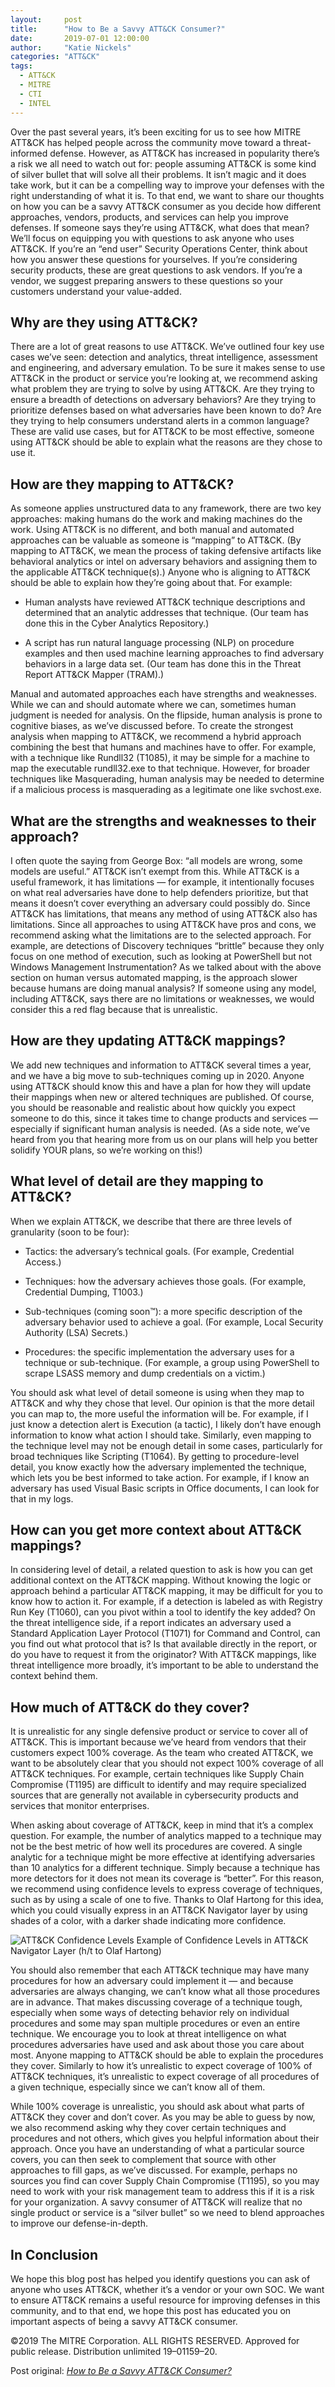 ```yaml
---
layout:     post
title:      "How to Be a Savvy ATT&CK Consumer?"
date:       2019-07-01 12:00:00
author:     "Katie Nickels"
categories: "ATT&CK"
tags:
  - ATT&CK
  - MITRE
  - CTI
  - INTEL
---
```


<p>
	Over the past several years, it’s been exciting for us to see how MITRE ATT&CK has helped people across the community move toward a threat-informed defense. However, as ATT&CK has increased in popularity there’s a risk we all need to watch out for: people assuming ATT&CK is some kind of silver bullet that will solve all their problems. It isn’t magic and it does take work, but it can be a compelling way to improve your defenses with the right understanding of what it is. To that end, we want to share our thoughts on how you can be a savvy ATT&CK consumer as you decide how different approaches, vendors, products, and services can help you improve defenses. If someone says they’re using ATT&CK, what does that mean? We’ll focus on equipping you with questions to ask anyone who uses ATT&CK. If you’re an “end user” Security Operations Center, think about how you answer these questions for yourselves. If you’re considering security products, these are great questions to ask vendors. If you’re a vendor, we suggest preparing answers to these questions so your customers understand your value-added.
</p>

<h2 class="section-heading">Why are they using ATT&CK?</h2>

<p>
	There are a lot of great reasons to use ATT&CK. We’ve outlined four key use cases we’ve seen: detection and analytics, threat intelligence, assessment and engineering, and adversary emulation. To be sure it makes sense to use ATT&CK in the product or service you’re looking at, we recommend asking what problem they are trying to solve by using ATT&CK. Are they trying to ensure a breadth of detections on adversary behaviors? Are they trying to prioritize defenses based on what adversaries have been known to do? Are they trying to help consumers understand alerts in a common language? These are valid use cases, but for ATT&CK to be most effective, someone using ATT&CK should be able to explain what the reasons are they chose to use it.
</p>

<h2 class="section-heading">How are they mapping to ATT&CK?</h2>
<p>
	As someone applies unstructured data to any framework, there are two key approaches: making humans do the work and making machines do the work. Using ATT&CK is no different, and both manual and automated approaches can be valuable as someone is “mapping” to ATT&CK. (By mapping to ATT&CK, we mean the process of taking defensive artifacts like behavioral analytics or intel on adversary behaviors and assigning them to the applicable ATT&CK technique(s).) Anyone who is aligning to ATT&CK should be able to explain how they’re going about that. For example:
</p>

<ul>
	<li><p>Human analysts have reviewed ATT&CK technique descriptions and determined that an analytic addresses that technique. (Our team has done this in the Cyber Analytics Repository.)</p></li>
	<li><p>A script has run natural language processing (NLP) on procedure examples and then used machine learning approaches to find adversary behaviors in a large data set. (Our team has done this in the Threat Report ATT&CK Mapper (TRAM).)</p></li>
</ul>

<p>
	Manual and automated approaches each have strengths and weaknesses. While we can and should automate where we can, sometimes human judgment is needed for analysis. On the flipside, human analysis is prone to cognitive biases, as we’ve discussed before. To create the strongest analysis when mapping to ATT&CK, we recommend a hybrid approach combining the best that humans and machines have to offer. For example, with a technique like Rundll32 (T1085), it may be simple for a machine to map the executable rundll32.exe to that technique. However, for broader techniques like Masquerading, human analysis may be needed to determine if a malicious process is masquerading as a legitimate one like svchost.exe.
</p>

<h2 class="section-heading">What are the strengths and weaknesses to their approach?</h2>
<p>
	I often quote the saying from George Box: “all models are wrong, some models are useful.” ATT&CK isn’t exempt from this. While ATT&CK is a useful framework, it has limitations — for example, it intentionally focuses on what real adversaries have done to help defenders prioritize, but that means it doesn’t cover everything an adversary could possibly do. Since ATT&CK has limitations, that means any method of using ATT&CK also has limitations. Since all approaches to using ATT&CK have pros and cons, we recommend asking what the limitations are to the selected approach. For example, are detections of Discovery techniques “brittle” because they only focus on one method of execution, such as looking at PowerShell but not Windows Management Instrumentation? As we talked about with the above section on human versus automated mapping, is the approach slower because humans are doing manual analysis? If someone using any model, including ATT&CK, says there are no limitations or weaknesses, we would consider this a red flag because that is unrealistic.
</p>

<h2 class="section-heading">How are they updating ATT&CK mappings?</h2>
<p>
	We add new techniques and information to ATT&CK several times a year, and we have a big move to sub-techniques coming up in 2020. Anyone using ATT&CK should know this and have a plan for how they will update their mappings when new or altered techniques are published. Of course, you should be reasonable and realistic about how quickly you expect someone to do this, since it takes time to change products and services — especially if significant human analysis is needed. (As a side note, we’ve heard from you that hearing more from us on our plans will help you better solidify YOUR plans, so we’re working on this!)
</p>

<h2 class="section-heading">What level of detail are they mapping to ATT&CK?</h2>
<p>
	When we explain ATT&CK, we describe that there are three levels of granularity (soon to be four):
</p>

<ul>
	<li><p>Tactics: the adversary’s technical goals. (For example, Credential Access.)</p></li>
	<li><p>Techniques: how the adversary achieves those goals. (For example, Credential Dumping, T1003.)</p></li>
	<li><p>Sub-techniques (coming soon™): a more specific description of the adversary behavior used to achieve a goal. (For example, Local Security Authority (LSA) Secrets.)</p></li>
	<li><p>Procedures: the specific implementation the adversary uses for a technique or sub-technique. (For example, a group using PowerShell to scrape LSASS memory and dump credentials on a victim.)</p></li>
</ul>

<p>You should ask what level of detail someone is using when they map to ATT&CK and why they chose that level. Our opinion is that the more detail you can map to, the more useful the information will be. For example, if I just know a detection alert is Execution (a tactic), I likely don’t have enough information to know what action I should take. Similarly, even mapping to the technique level may not be enough detail in some cases, particularly for broad techniques like Scripting (T1064). By getting to procedure-level detail, you know exactly how the adversary implemented the technique, which lets you be best informed to take action. For example, if I know an adversary has used Visual Basic scripts in Office documents, I can look for that in my logs.</p>

<h2 class="section-heading">How can you get more context about ATT&CK mappings?</h2>
<p>
	In considering level of detail, a related question to ask is how you can get additional context on the ATT&CK mapping. Without knowing the logic or approach behind a particular ATT&CK mapping, it may be difficult for you to know how to action it. For example, if a detection is labeled as with Registry Run Key (T1060), can you pivot within a tool to identify the key added? On the threat intelligence side, if a report indicates an adversary used a Standard Application Layer Protocol (T1071) for Command and Control, can you find out what protocol that is? Is that available directly in the report, or do you have to request it from the originator? With ATT&CK mappings, like threat intelligence more broadly, it’s important to be able to understand the context behind them.
</p>

<h2 class="section-heading">How much of ATT&CK do they cover?</h2>
<p>
	It is unrealistic for any single defensive product or service to cover all of ATT&CK. This is important because we’ve heard from vendors that their customers expect 100% coverage. As the team who created ATT&CK, we want to be absolutely clear that you should not expect 100% coverage of all ATT&CK techniques. For example, certain techniques like Supply Chain Compromise (T1195) are difficult to identify and may require specialized sources that are generally not available in cybersecurity products and services that monitor enterprises.
</p>

<p>
	When asking about coverage of ATT&CK, keep in mind that it’s a complex question. For example, the number of analytics mapped to a technique may not be the best metric of how well its procedures are covered. A single analytic for a technique might be more effective at identifying adversaries than 10 analytics for a different technique. Simply because a technique has more detectors for it does not mean its coverage is “better”. For this reason, we recommend using confidence levels to express coverage of techniques, such as by using a scale of one to five. Thanks to Olaf Hartong for this idea, which you could visually express in an ATT&CK Navigator layer by using shades of a color, with a darker shade indicating more confidence.
</p>

<img src="{{ site.baseurl }}/img/attack_map_blue.png" class="img-responsive" alt="ATT&CK Confidence Levels">
<span class="caption text-muted">Example of Confidence Levels in ATT&CK Navigator Layer (h/t to Olaf Hartong)</span>

<p>
	You should also remember that each ATT&CK technique may have many procedures for how an adversary could implement it — and because adversaries are always changing, we can’t know what all those procedures are in advance. That makes discussing coverage of a technique tough, especially when some ways of detecting behavior rely on individual procedures and some may span multiple procedures or even an entire technique. We encourage you to look at threat intelligence on what procedures adversaries have used and ask about those you care about most. Anyone mapping to ATT&CK should be able to explain the procedures they cover. Similarly to how it’s unrealistic to expect coverage of 100% of ATT&CK techniques, it’s unrealistic to expect coverage of all procedures of a given technique, especially since we can’t know all of them.
</p>

<p>
	While 100% coverage is unrealistic, you should ask about what parts of ATT&CK they cover and don’t cover. As you may be able to guess by now, we also recommend asking why they cover certain techniques and procedures and not others, which gives you helpful information about their approach. Once you have an understanding of what a particular source covers, you can then seek to complement that source with other approaches to fill gaps, as we’ve discussed. For example, perhaps no sources you find can cover Supply Chain Compromise (T1195), so you may need to work with your risk management team to address this if it is a risk for your organization. A savvy consumer of ATT&CK will realize that no single product or service is a “silver bullet” so we need to blend approaches to improve our defense-in-depth.
</p>

<h2 class="section-heading">In Conclusion</h2>
<p>
	We hope this blog post has helped you identify questions you can ask of anyone who uses ATT&CK, whether it’s a vendor or your own SOC. We want to ensure ATT&CK remains a useful resource for improving defenses in this community, and to that end, we hope this post has educated you on important aspects of being a savvy ATT&CK consumer.
</p>
<p>
	©2019 The MITRE Corporation. ALL RIGHTS RESERVED. Approved for public release. Distribution unlimited 19–01159–20.
</p>

<p>Post original: <a href="https://medium.com/mitre-attack/how-to-be-a-savvy-attack-consumer-63e45b8e94c9"><em>How to Be a Savvy ATT&CK Consumer?</em></a></p>